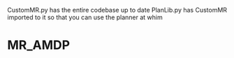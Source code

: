 CustomMR.py has the entire codebase up to date
PlanLib.py has CustomMR imported to it so that you can use the planner at whim
# MR_AMDP
